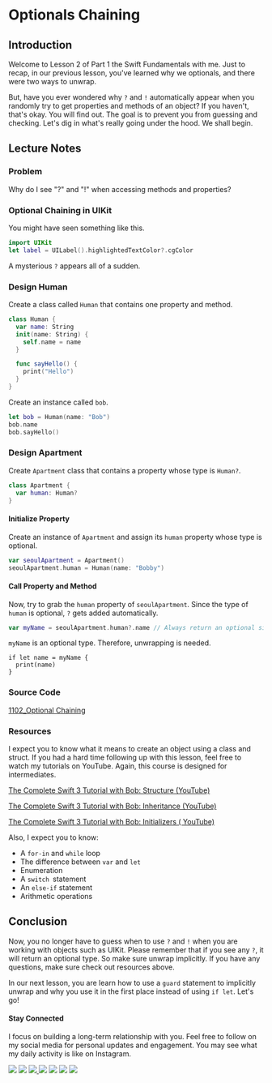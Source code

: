 # Optionals Chaining

## Introduction
Welcome to Lesson 2 of Part 1 the Swift Fundamentals with me. Just to recap, in our previous lesson, you've learned why we optionals, and there were two ways to unwrap.

But, have you ever wondered why `?` and `!` automatically appear when you randomly try to get  properties and methods of an object? If you haven't, that's okay. You will find out. The goal is to prevent you from guessing and checking. Let's dig in what's really going under the hood. We shall begin.

## Lecture Notes

### Problem
Why do I see "?" and "!" when accessing methods and properties?


### Optional Chaining in UIKit
You might have seen something like this.
```swift
import UIKit
let label = UILabel().highlightedTextColor?.cgColor
```
A mysterious `?` appears all of a sudden.

### Design Human
Create a class called `Human` that contains one property and method.

```swift
class Human {
  var name: String
  init(name: String) {
    self.name = name
  }

  func sayHello() {
    print("Hello")
  }
}
```
Create an instance called `bob`.

```swift
let bob = Human(name: "Bob")
bob.name
bob.sayHello()
```

### Design Apartment
Create `Apartment` class that contains a property whose type is `Human?`.
```swift
class Apartment {
  var human: Human?
}
```

#### Initialize Property
Create an instance of `Apartment` and assign its `human` property whose type is optional.

```swift
var seoulApartment = Apartment()
seoulApartment.human = Human(name: "Bobby")
```

#### Call Property and Method
Now, try to grab the `human` property of `seoulApartment`. Since the type of `human` is optional, `?` gets added automatically.
```swift
var myName = seoulApartment.human?.name // Always return an optional since human is optional.
```
`myName` is an optional type. Therefore, unwrapping is needed.
```
if let name = myName {
  print(name)
}
```

### Source Code
[1102_Optional Chaining](https://www.dropbox.com/sh/175z8rul71numas/AADA3XYNrWQhYLnWWh0RHwMva?dl=0)

### Resources
I expect you to know what it means to create an object using a class and struct. If you had a hard time following up with this lesson, feel free to watch my tutorials on YouTube. Again, this course is designed for intermediates.


[The Complete Swift 3 Tutorial with Bob: Structure (YouTube)](https://www.youtube.com/watch?v=orvmHi498YI)

[The Complete Swift 3 Tutorial with Bob:  Inheritance (YouTube)](https://www.youtube.com/watch?v=YtA1b7dX_ZE)

[The Complete Swift 3 Tutorial with Bob: Initializers ( YouTube)](https://www.youtube.com/watch?v=Jejtrj9Xfpk&t=403s)


Also, I expect you to know:
 -  A `for-in` and `while` loop
 - The difference between `var` and `let`
 - Enumeration
 - A `switch `statement
 - An `else-if` statement
 - Arithmetic operations



## Conclusion
Now, you no longer have to guess when to use `?` and `!` when you are working with objects such as UIKit. Please remember that if you see any `?`, it will return an optional type. So make sure unwrap implicitly. If you have any questions, make sure check out resources above.

In our next lesson, you are learn how to use a `guard` statement to implicitly unwrap and why you use it in the first place instead of using `if let`. Let's go!


#### Stay Connected
I focus on building a long-term relationship with you. Feel free to follow on my social media for personal updates and engagement. You may see what my daily activity is like on Instagram.  


<p>
<a href="http://bobthedeveloper.io"><img src="https://img.shields.io/badge/Personal-Website-333333.svg"></a>
<a href="https://facebook.com/bobthedeveloper"><img src="https://img.shields.io/badge/Facebook-Like-3B5998.svg"></a> <a href="https://youtube.com/bobthedeveloper"><img src="https://img.shields.io/badge/YouTube-Subscribe-CE1312.svg"</a> <a href="https://twitter.com/bobleesj"><img src="https://img.shields.io/badge/Twitter-Follow-55ACEE.svg"></a> <a href="https://instagram.com/bobthedev
"><img src="https://img.shields.io/badge/Instagram-Follow-BB2F92.svg"></a> <a href="https://linkedin.com/in/bobleesj"><img src= "https://img.shields.io/badge/LinkedIn-Connect-0077B5.svg"></a>
<a href="https://medium.com/@bobleesj"><img src="https://img.shields.io/badge/Medium-Read-00AB6C.svg"/></a>
</p>
